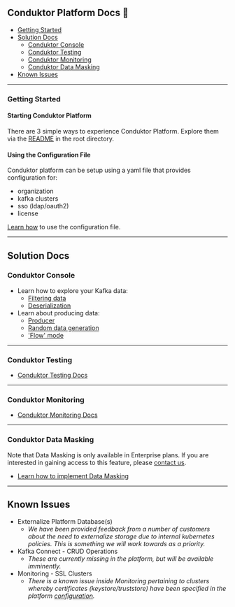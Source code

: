 ## Conduktor Platform Docs 📝

- [Getting Started](#getting-started)
- [Solution Docs](#solution-docs)
    - [Conduktor Console](#conduktor-console)
    - [Conduktor Testing](#conduktor-testing)
    - [Conduktor Monitoring](#conduktor-monitoring)
    - [Conduktor Data Masking](#conduktor-data-masking)
- [Known Issues](#known-issues)

***

### Getting Started

#### Starting Conduktor Platform

There are 3 simple ways to experience Conduktor Platform. Explore them via the [README](https://github.com/conduktor/conduktor-platform#get-started) in the root directory.

#### Using the Configuration File

Conduktor platform can be setup using a yaml file that provides configuration for:
- organization
- kafka clusters
- sso (ldap/oauth2)
- license

[Learn how](doc/Configuration.md) to use the configuration file.

***

## Solution Docs

### Conduktor Console
- Learn how to explore your Kafka data:
    - [Filtering data](https://github.com/conduktor/conduktor-platform/blob/main/doc/console/browse-data.md#filtering)
    - [Deserialization](https://github.com/conduktor/conduktor-platform/blob/main/doc/console/browse-data.md#deserialization)
- Learn about producing data:
    - [Producer](doc/console/produce-data.md)
    - [Random data generation](https://github.com/conduktor/conduktor-platform/blob/main/doc/console/produce-data.md#random-data-generator)
    - ['Flow' mode](https://github.com/conduktor/conduktor-platform/blob/main/doc/console/produce-data.md#flow-mode)

***

### Conduktor Testing
- [Conduktor Testing Docs](doc/testing/testing.md)

***

### Conduktor Monitoring
- [Conduktor Monitoring Docs](doc/monitoring/monitoring.md)

***

### Conduktor Data Masking

Note that Data Masking is only available in Enterprise plans. If you are interested in gaining access to this feature, please [contact us](https://www.conduktor.io/contact).
- [Learn how to implement Data Masking](doc/data%20masking/data-masking.md)

***

## Known Issues

- Externalize Platform Database(s)
    - _We have been provided feedback from a number of customers about the need to externalize storage due to internal kubernetes policies. This is something we will work towards as a priority._
- Kafka Connect - CRUD Operations
    - _These are currently missing in the platform, but will be available imminently._
- Monitoring - SSL Clusters 
    - _There is a known issue inside Monitoring pertaining to clusters whereby certificates (keystore/truststore) have been specified in the platform [configuration](doc/configuration.md)._ 


